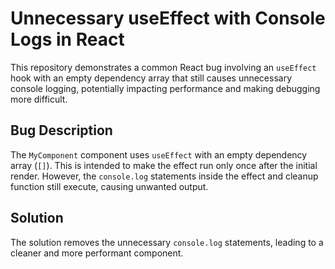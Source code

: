 # Unnecessary useEffect with Console Logs in React

This repository demonstrates a common React bug involving an `useEffect` hook with an empty dependency array that still causes unnecessary console logging, potentially impacting performance and making debugging more difficult.

## Bug Description

The `MyComponent` component uses `useEffect` with an empty dependency array (`[]`). This is intended to make the effect run only once after the initial render. However, the `console.log` statements inside the effect and cleanup function still execute, causing unwanted output.

## Solution

The solution removes the unnecessary `console.log` statements, leading to a cleaner and more performant component.